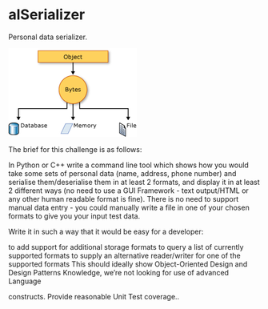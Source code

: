 # alSerializer
Personal data serializer.

![](data/serialization.gif)

The brief for this challenge is as follows:


In Python or C++  write a command line tool which shows how you would take some sets of personal data  (name, address, phone number) and serialise them/deserialise them in at least 2 formats, and display it in at least 2 different ways (no need to use a GUI Framework - text output/HTML or any other human readable format is  fine).  There is no need to support manual data entry - you could manually write a file in one of your chosen formats to give you your input test data.

Write it in such a way that it would be easy for a developer:

to add support for additional storage formats
to query a list of currently supported formats
to supply an alternative reader/writer for one of the supported formats
This should ideally show Object-Oriented Design and Design Patterns Knowledge, we’re not looking for use of advanced Language 

constructs. Provide reasonable Unit Test coverage..


